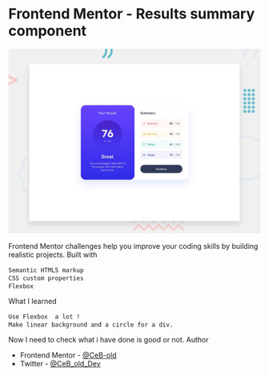 # Frontend Mentor - Results summary component

![Design preview for the Results summary component coding challenge](./design/desktop-preview.jpg)

Frontend Mentor challenges help you improve your coding skills by building realistic projects.
Built with

    Semantic HTML5 markup
    CSS custom properties
    Flexbox

What I learned

    Use Flexbox  a lot !
    Make linear background and a circle for a div.
  

Now I need to check what i have done is good or not.
Author

- Frontend Mentor - [@CeB-old](https://www.frontendmentor.io/profile/CeB-old)
- Twitter - [@CeB_old_Dev](https://twitter.com/CeB_old_Dev)
